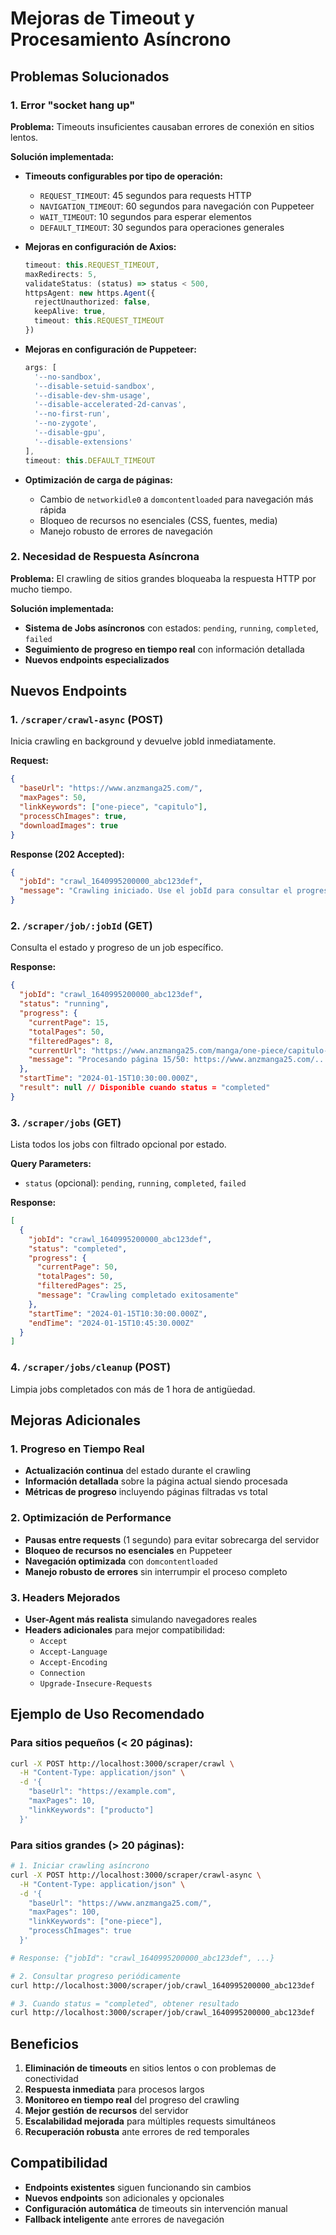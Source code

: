 # Mejoras de Timeout y Procesamiento Asíncrono

## Problemas Solucionados

### 1. Error "socket hang up"
**Problema:** Timeouts insuficientes causaban errores de conexión en sitios lentos.

**Solución implementada:**
- **Timeouts configurables por tipo de operación:**
  - `REQUEST_TIMEOUT`: 45 segundos para requests HTTP
  - `NAVIGATION_TIMEOUT`: 60 segundos para navegación con Puppeteer  
  - `WAIT_TIMEOUT`: 10 segundos para esperar elementos
  - `DEFAULT_TIMEOUT`: 30 segundos para operaciones generales

- **Mejoras en configuración de Axios:**
  ```typescript
  timeout: this.REQUEST_TIMEOUT,
  maxRedirects: 5,
  validateStatus: (status) => status < 500,
  httpsAgent: new https.Agent({
    rejectUnauthorized: false,
    keepAlive: true,
    timeout: this.REQUEST_TIMEOUT
  })
  ```

- **Mejoras en configuración de Puppeteer:**
  ```typescript
  args: [
    '--no-sandbox',
    '--disable-setuid-sandbox', 
    '--disable-dev-shm-usage',
    '--disable-accelerated-2d-canvas',
    '--no-first-run',
    '--no-zygote',
    '--disable-gpu',
    '--disable-extensions'
  ],
  timeout: this.DEFAULT_TIMEOUT
  ```

- **Optimización de carga de páginas:**
  - Cambio de `networkidle0` a `domcontentloaded` para navegación más rápida
  - Bloqueo de recursos no esenciales (CSS, fuentes, media)
  - Manejo robusto de errores de navegación

### 2. Necesidad de Respuesta Asíncrona
**Problema:** El crawling de sitios grandes bloqueaba la respuesta HTTP por mucho tiempo.

**Solución implementada:**
- **Sistema de Jobs asíncronos** con estados: `pending`, `running`, `completed`, `failed`
- **Seguimiento de progreso en tiempo real** con información detallada
- **Nuevos endpoints especializados**

## Nuevos Endpoints

### 1. `/scraper/crawl-async` (POST)
Inicia crawling en background y devuelve jobId inmediatamente.

**Request:**
```json
{
  "baseUrl": "https://www.anzmanga25.com/",
  "maxPages": 50,
  "linkKeywords": ["one-piece", "capitulo"],
  "processChImages": true,
  "downloadImages": true
}
```

**Response (202 Accepted):**
```json
{
  "jobId": "crawl_1640995200000_abc123def",
  "message": "Crawling iniciado. Use el jobId para consultar el progreso."
}
```

### 2. `/scraper/job/:jobId` (GET)
Consulta el estado y progreso de un job específico.

**Response:**
```json
{
  "jobId": "crawl_1640995200000_abc123def",
  "status": "running",
  "progress": {
    "currentPage": 15,
    "totalPages": 50,
    "filteredPages": 8,
    "currentUrl": "https://www.anzmanga25.com/manga/one-piece/capitulo-1095",
    "message": "Procesando página 15/50: https://www.anzmanga25.com/..."
  },
  "startTime": "2024-01-15T10:30:00.000Z",
  "result": null // Disponible cuando status = "completed"
}
```

### 3. `/scraper/jobs` (GET)
Lista todos los jobs con filtrado opcional por estado.

**Query Parameters:**
- `status` (opcional): `pending`, `running`, `completed`, `failed`

**Response:**
```json
[
  {
    "jobId": "crawl_1640995200000_abc123def",
    "status": "completed",
    "progress": {
      "currentPage": 50,
      "totalPages": 50,
      "filteredPages": 25,
      "message": "Crawling completado exitosamente"
    },
    "startTime": "2024-01-15T10:30:00.000Z",
    "endTime": "2024-01-15T10:45:30.000Z"
  }
]
```

### 4. `/scraper/jobs/cleanup` (POST)
Limpia jobs completados con más de 1 hora de antigüedad.

## Mejoras Adicionales

### 1. Progreso en Tiempo Real
- **Actualización continua** del estado durante el crawling
- **Información detallada** sobre la página actual siendo procesada
- **Métricas de progreso** incluyendo páginas filtradas vs total

### 2. Optimización de Performance
- **Pausas entre requests** (1 segundo) para evitar sobrecarga del servidor
- **Bloqueo de recursos no esenciales** en Puppeteer
- **Navegación optimizada** con `domcontentloaded`
- **Manejo robusto de errores** sin interrumpir el proceso completo

### 3. Headers Mejorados
- **User-Agent más realista** simulando navegadores reales
- **Headers adicionales** para mejor compatibilidad:
  - `Accept`
  - `Accept-Language` 
  - `Accept-Encoding`
  - `Connection`
  - `Upgrade-Insecure-Requests`

## Ejemplo de Uso Recomendado

### Para sitios pequeños (< 20 páginas):
```bash
curl -X POST http://localhost:3000/scraper/crawl \
  -H "Content-Type: application/json" \
  -d '{
    "baseUrl": "https://example.com",
    "maxPages": 10,
    "linkKeywords": ["producto"]
  }'
```

### Para sitios grandes (> 20 páginas):
```bash
# 1. Iniciar crawling asíncrono
curl -X POST http://localhost:3000/scraper/crawl-async \
  -H "Content-Type: application/json" \
  -d '{
    "baseUrl": "https://www.anzmanga25.com/",
    "maxPages": 100,
    "linkKeywords": ["one-piece"],
    "processChImages": true
  }'

# Response: {"jobId": "crawl_1640995200000_abc123def", ...}

# 2. Consultar progreso periódicamente
curl http://localhost:3000/scraper/job/crawl_1640995200000_abc123def

# 3. Cuando status = "completed", obtener resultado
curl http://localhost:3000/scraper/job/crawl_1640995200000_abc123def
```

## Beneficios

1. **Eliminación de timeouts** en sitios lentos o con problemas de conectividad
2. **Respuesta inmediata** para procesos largos
3. **Monitoreo en tiempo real** del progreso del crawling
4. **Mejor gestión de recursos** del servidor
5. **Escalabilidad mejorada** para múltiples requests simultáneos
6. **Recuperación robusta** ante errores de red temporales

## Compatibilidad

- **Endpoints existentes** siguen funcionando sin cambios
- **Nuevos endpoints** son adicionales y opcionales
- **Configuración automática** de timeouts sin intervención manual
- **Fallback inteligente** ante errores de navegación 